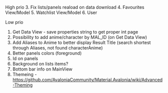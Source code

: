 High prio
3. Fix lists/panels reaload on data download
4. Favourites View/Model
5. Watchlist View/Model 
6. User 

Low prio
1. Get Data View - save properties string to get proper int page
2. Possibility to add anime/character by MAL_ID (on Get Data View)
3. Add Aliases to Anime to better display Result Title (search shortest through Aliases, not found characterAnime)
1. Better panels colors (foreground)
2. Id on panels 
3. Background on lists items? 
4. Bottom bar info on MainView
5. Themeing - https://github.com/AvaloniaCommunity/Material.Avalonia/wiki/Advanced-Theming